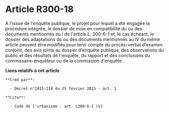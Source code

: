 # Article R300-18

A l'issue de l'enquête publique, le projet pour lequel a été engagée la procédure intégrée, le dossier de mise en
compatibilité du ou des documents mentionnés au I de l'article L. 300-6-1 et, le cas échéant, le dossier des adaptations du
ou des documents mentionnés au IV du même article peuvent être modifiés pour tenir compte du procès-verbal d'examen conjoint,
des avis joints au dossier d'enquête publique, des observations du public et des résultats de l'enquête, du rapport et des
conclusions du commissaire-enquêteur ou de la commission d'enquête.

**Liens relatifs à cet article**

	**Créé par**:

	  - Décret n°2015-218 du 25 février 2015 - art. 1

	**Cite**:

	  - Code de l'urbanisme - art. L300-6-1 (V)
